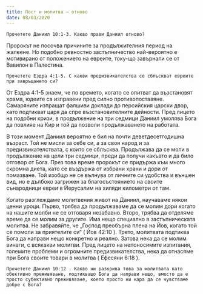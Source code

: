 ```yaml
---
title: Пост и молитва – отново
date: 08/03/2020
---
```


`Прочетете Даниил 10:1-3. Какво прави Даниил отново?`

Пророкът не посочва причините за продължителния период на жалеене. Но подобно ревностно застъпничество най-вероятно е мотивирано от положението на евреите, току-що завърнали се от Вавилон в Палестина.

`Прочетете Ездра 4:1-5. С какви предизвикателства се сблъскват евреите при завръщането си?`

От Ездра 4:1-5 знаем, че по времето, когато се опитват да възстановят храма, юдеите са изправени пред силно противопоставяне. Самаряните изпращат фалшиви доклади до персийския царски двор, като подтикват царя да спре възстановителните дейности. Пред лицето на подобни кризи, в продължение на три седмици Даниил умолява Бога да повлияе на Кир и той да позволи продължаването на работата.

В този момент Даниил вероятно е бил на почти деветдесетгодишна възраст. Той не мисли за себе си, а за своя народ и за предизвикателствата, с които се сблъсква. Продължава да се моли в продължение на цели три седмици, преди да получи какъвто и да било отговор от Бога. През това време пророкът се придържа към много скромна диета, като се въздържа от избрани храни и дори от помазване. Той изобщо не се вълнува от личните си удобства и външен вид, но е дълбоко загрижен за благосъстоянието на своите сънародници евреи в Йерусалим на хиляди километри от там.

Когато разглеждаме молитвения живот на Даниил, научаваме някои ценни уроци. Първо, трябва да продължаваме да се молим дори когато на нашите молби не се отговаря незабавно. Второ, трябва да отделяме време да се молим за другите. Има нещо специално в застъпническата молитва. Не забравяйте, че „Господ преобърна плена на Йов, когато той се помоли за приятелите си“ ( Йов 42:10 ). Трето, молитвата подтиква Бога да направи нещо конкретно и реално. Затова нека да се молим винаги, с всякакви молитви. Пред лицето на непоносимите изпитания, големите проблеми и огромните предизвикателства, нека да отнасяме при Бога своите товари в молитва ( Ефесяни 6:18 ).

`Прочетете Даниил 10:12 . Какво ни разкрива това за молитвата като обективно преживяване, подтикващо Бога да направи нещо, вместо да е просто субективно преживяване, което просто ни кара да се чувстваме добре с Бога?`